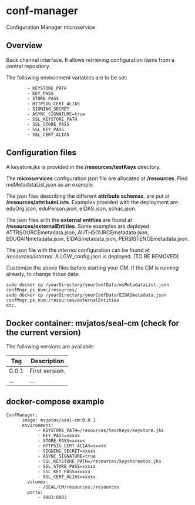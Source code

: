# conf-manager
Configuration Manager microservice

## Overview  

Back channel interface. It allows retrieving configuration items from a central repository.

The following environment variables are to be set:

            - KEYSTORE_PATH
            - KEY_PASS
            - STORE_PASS
            - HTTPSIG_CERT_ALIAS
            - SIGNING_SECRET
            - ASYNC_SIGNATURE=true
            - SSL_KEYSTORE_PATH
            - SSL_STORE_PASS
            - SSL_KEY_PASS
            - SSL_CERT_ALIAS

## Configuration files

A keystore.jks is provided in the **/resources/testKeys** directory.

The **microservices** configuration json file are allocated at **/resources**. Find msMetadataList.json as an example. 

The json files describing the different **attribute schemas**, are put at **/resources/attributeLists**. Examples provided with the deployment are: eduOrg.json, eduPerson.json, eIDAS.json, schac.json.

The json files with the **external entities** are found at **/resources/externalEntities**. Some examples are deployed: ATTRSOURCEmetadata.json, AUTHSOURCEmetadata.json, EDUGAINmetadata.json, EIDASmetadata.json, PERSISTENCEmetadata.json. 

The json file with the *internal* configuration can be found at */resources/internal*. A LGW_config.json is deployed. [TO BE REMOVED]

Customize the above files before starting your CM. If the CM is running already, to change those data:
```
sudo docker cp /yourDirectory/yourConfData/msMetadataList.json confMngr_ps_num:/resources/
sudo docker cp /yourDirectory/yourConfData/EIDASmetadata.json confMngr_ps_num:/resources/externalEntities
etc.
```


## Docker container: mvjatos/seal-cm (check for the current version)

The following versions are available:

|**Tag**|**Description**|
| ------ | ------ |
| 0.0.1| First version.|
| ...| ...| 



## docker-compose example

```
ConfManager:
      image: mvjatos/seal-cm:0.0.1 
      environment:
            - KEYSTORE_PATH=/resources/testKeys/keystore.jks
            - KEY_PASS=xxxxx
            - STORE_PASS=xxxxx
            - HTTPSIG_CERT_ALIAS=xxxxx
            - SIGNING_SECRET=xxxxx
            - ASYNC_SIGNATURE=true
            - SSL_KEYSTORE_PATH=/resources/keystoreatos.jks
            - SSL_STORE_PASS=xxxxx
            - SSL_KEY_PASS=xxxxx
            - SSL_CERT_ALIAS=xxxxx
        volumes:
            - /SEAL/CM/resources:/resources
        ports:
            - 9083:8083
